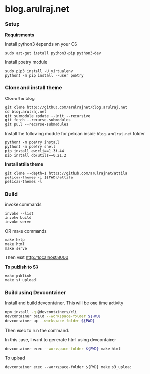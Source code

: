 blog.arulraj.net
================

### Setup

**Requirements**

Install python3 depends on your OS

    sudo apt-get install python3-pip python3-dev

Install poetry module

    sudo pip3 install -U virtualenv
    python3 -m pip install --user poetry

### Clone and install theme

Clone the blog

    git clone https://github.com/arulrajnet/blog.arulraj.net
    cd blog.arulraj.net
    git submodule update --init --recursive
    git fetch --recurse-submodules
    git pull --recurse-submodules

Install the following module for pelican inside `blog.arulraj.net` folder

    python3 -m poetry install
    python3 -m poetry shell
    pip install awscli==1.33.44
    pip install docutils==0.21.2

**Install attila theme**

    git clone --depth=1 https://github.com/arulrajnet/attila
    pelican-themes -i ${PWD}/attila
    pelican-themes -l

### Build

invoke commands

    invoke --list
    invoke build
    invoke serve

OR make commands

    make help
    make html
    make serve

Then visit [http://localhost:8000](http://localhost:8000)

**To publish to S3**

    make publish
    make s3_upload


### Build using Devcontainer

Install and build devcontainer. This will be one time activity

```bash
npm install -g @devcontainers/cli
devcontainer build --workspace-folder ${PWD}
devcontainer up --workspace-folder ${PWD}
```

Then exec to run the command. 

In this case, I want to generate html using devcontainer

```bash
devcontainer exec --workspace-folder ${PWD} make html
```

To upload 

```
devcontainer exec --workspace-folder ${PWD} make s3_upload
```